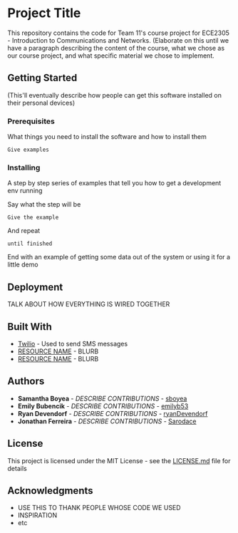 # Project Title

This repository contains the code for Team 11's course project for ECE2305 - Introduction to Communications and Networks. (Elaborate on this until we have a paragraph describing the content of the course, what we chose as our course project, and what specific material we chose to implement. 

## Getting Started

(This'll eventually describe how people can get this software installed on their personal devices)

### Prerequisites

What things you need to install the software and how to install them

```
Give examples
```

### Installing

A step by step series of examples that tell you how to get a development env running

Say what the step will be

```
Give the example
```

And repeat

```
until finished
```

End with an example of getting some data out of the system or using it for a little demo

## Deployment

TALK ABOUT HOW EVERYTHING IS WIRED TOGETHER

## Built With

* [Twilio](https://www.twilio.com/) - Used to send SMS messages
* [RESOURCE NAME](http://www.google.com) - BLURB
* [RESOURCE NAME](http://www.google.com) - BLURB

## Authors

* **Samantha Boyea** - *DESCRIBE CONTRIBUTIONS* - [sboyea](https://github.com/sboyea)
* **Emily Bubencik** - *DESCRIBE CONTRIBUTIONS* - [emilyb53](https://github.com/emilyb53)
* **Ryan Devendorf** - *DESCRIBE CONTRIBUTIONS* - [ryanDevendorf](https://github.com/ryanDevendorf)
* **Jonathan Ferreira** - *DESCRIBE CONTRIBUTIONS* - [Sarodace](https://github.com/Sarodace)

## License

This project is licensed under the MIT License - see the [LICENSE.md](LICENSE.md) file for details

## Acknowledgments

* USE THIS TO THANK PEOPLE WHOSE CODE WE USED
* INSPIRATION
* etc
